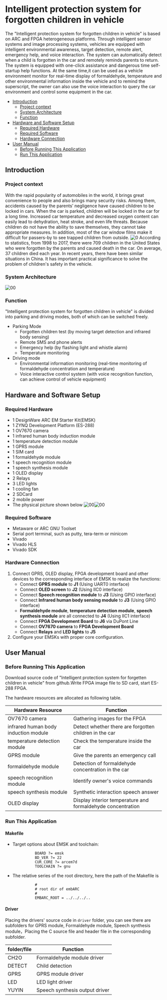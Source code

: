# Intelligent protection system for forgotten children in vehicle
The "Intelligent protection system for forgotten children in vehicle" is based on ARC and FPGA heterogeneous platforms. Through intelligent sensor systems and image processing systems, vehicles are equipped with intelligent environmental awareness, target detection, remote alert, emergency help, and voice interaction. The system can automatically detect when a child is forgotten in the car and remotely reminds parents to return. The system is equipped with one-click assistance and dangerous time self-startup help functions. At the same time,it can be used as a vehicle environment monitor for real-time display of formaldehyde, temperature and other environmental information inside the vehicle and to remind the superscript, the owner can also use the voice interaction to query the car environment and control some equipment in the car.
* [Introduction](#introduction)
  * [Project context](#project-context)
  * [System Architecture](#system-architecture)
  * [Function](#function)
* [Hardware and Software Setup](#hardware-and-software-setup)
  * [Required Hardware](#required-hardware)
  * [Required Software](#required-software)
  * [Hardware Connection](#hardware-connection)
* [User Manual](#user-manual)
  * [Before Running This Application](#before-running-this-application)
  * [Run This Application](#run-this-application)
## Introduction
### Project context
With the rapid popularity of automobiles in the world, it brings great convenience to people and also brings many security risks. Among them, accidents caused by the parents’ negligence have caused children to be locked in cars. When the car is parked, children will be locked in the car for a long time. Increased car temperature and decreased oxygen content can easily lead to dehydration, heat stroke, and even life threats. Because children do not have the ability to save themselves, they cannot take appropriate measures. In addition, most of the car window films make it difficult for passers-by to see trapped children from outside.
![0](https://github.com/pfli07/Intelligent-protection-system-for-forgotten-children-in-vehicle/blob/master/screenshots/Project%20context.png)
According to statistics, from 1998 to 2017, there were 709 children in the United States who were forgotten by the parents and caused death in the car. On average, 37 children died each year. In recent years, there have been similar situations in China. It has important practical significance to solve the problem of children's safety in the vehicle.
### System Architecture
![00](https://github.com/pfli07/Intelligent-protection-system-for-forgotten-children-in-vehicle/blob/master/screenshots/yingwen.png)
### Function
"Intelligent protection system for forgotten children in vehicle" is divided into parking and driving modes, both of which can be switched freely. 
* Parking Mode
  * Forgotten children test (by moving target detection and infrared body sensing)
  * Remote SMS and phone alerts
  * Emergency help (by flashing light and whistle alarm)
  * Temperature monitoring
* Driving mode
  * Environmental information monitoring (real-time monitoring of formaldehyde concentration and temperature)
  * Voice interactive control system (with voice recognition function, can achieve control of vehicle equipment)
## Hardware and Software Setup
### Required Hardware
* 1 DesignWare ARC EM Starter Kit(EMSK)
* 1 ZYNQ Development Platform (ES-288)
* 1 OV7670 camera
* 1 infrared human body induction module
* 1 temperature detection module
* 1 GPRS module
* 1 SIM card
* 1 formaldehyde module
* 1 speech recognition module
* 1 speech synthesis module
* 1 OLED display
* 2 Relays
* 3 LED lights
* 1 cooling fan
* 2 SDCard
* 2 mobile power
* The physical picture shown below
![00](https://github.com/pfli07/Intelligent-protection-system-for-forgotten-children-in-vehicle/blob/master/screenshots/waiguan.jpg)![00](https://github.com/pfli07/Intelligent-protection-system-for-forgotten-children-in-vehicle/blob/master/screenshots/neibu.jpg)
### Required Software
* Metaware or ARC GNU Toolset
* Serial port terminal, such as putty, tera-term or minicom
* Vivado
* Vivado HLS
* Vivado SDK
### Hardware Connection
1. Connect GPRS, OLED display, FPGA development board and other devices to the corresponding interface of EMSK to realize the functions:
   - Connect **GPRS module** to **J1** (Using UART0 interface)
   - Connect **OLED screen** to **J2** (Using IIC0 interface)
   - Connect **Speech recognition module** to **J3** (Using GPIO interface)
   - Connect **Infrared human body sensing module** to **J3** (Using GPIO interface)
   - **Formaldehyde module**, **temperature detection module**, **speech synthesis module** are all connected to **J4** (Using IIC1 interface)
   - Connect **FPGA Development Board** to **J6** via DuPont Line
   - Connect **OV7670 camera** to **FPGA Development Board**
   - Connect **Relays** and **LED lights** to **J5**
2. Configure your EMSKs with proper core configuration.
## User Manual
### Before Running This Application
Download source code of "Intelligent protection system for forgetten children in vehicle" from github.Write FPGA image file to SD card, start ES-288 FPGA.

The hardware resources are allocated as following table.

|          Hardware Resource         |                          Function                             |   
| -----------------------------------| ------------------------------------------------------------- |
|          OV7670 camera             |                Gathering images for the FPGA                  |
|infrared human body induction module|     Detect whether there are forgotten children in the car    |
|    temperature detection module    |             Check the temperature inside the car              |
|           GPRS module              |              Give the parents an emergency call               |
|       formaldehyde module          |       Detection of formaldehyde concentration in the car      |
|    speech recognition module       |                 Identify owner's voice commands               |
|     speech synthesis module        |               Synthetic interaction speech answer             |
|          OLED display              |  Display interior temperature and formaldehyde concentration  |



### Run This Application


#### Makefile
- Target options about EMSK and toolchain:

                BOARD ?= emsk
                BD_VER ?= 22
                CUR_CORE ?= arcem7d
                TOOLCHAIN ?= gnu
                
- The relative series of the root directory, here the path of the Makefile is 

                #
                # root dir of embARC
                #
                EMBARC_ROOT = ../../../..
                
#### Driver
Placing the drivers' source code in `driver` folder, you can see there are subfolders for GPRS module, Formaldehyde module, Speech synthesis module，Placing the C source file and header file in the corresponding subfolder.

|  folder/file        |            Function           |
| ------------------- | ------------------------------|
|  CH2O               |  Formaldehyde module driver   |
|  DETECT             |  Child detection              |
|  GPRS               |  GPRS module driver           |
|  LED                |  LED light driver             |
|  YUYIN              |  Speech synthesis output driver|

